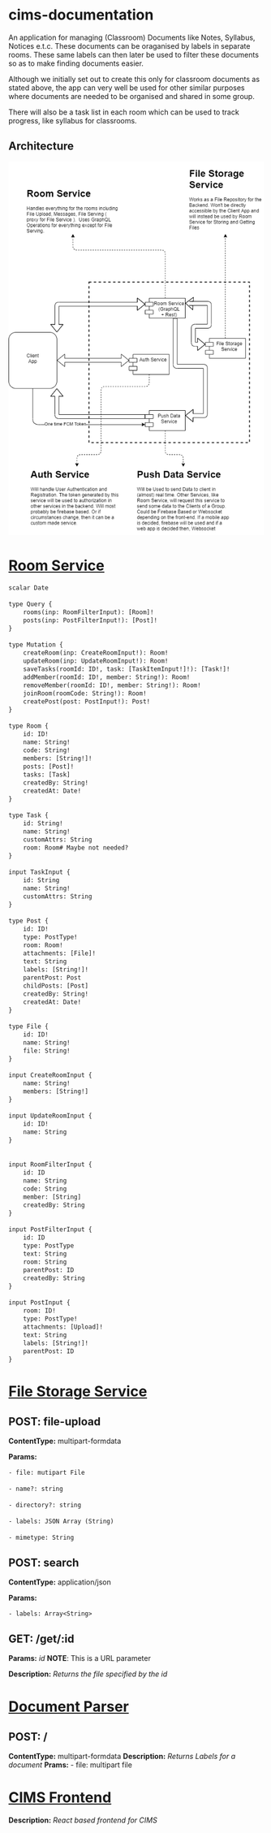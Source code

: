 # cims-documentation

An application for managing (Classroom) Documents like Notes, Syllabus, Notices e.t.c. These documents can be oraganised by labels in separate rooms. These same labels can then later be used to filter these documents so as to make finding documents easier. 

Although we initially set out to create this only for classroom documents as stated above, the app can very well be used for other similar purposes where documents are needed to be organised and shared in some group.

There will also be a task list in each room which can be used to track progress, like syllabus for classrooms. 

## Architecture

![Architecture Diagram](/ArchitectureDiagram.png)


# [Room Service](https://github.com/tabishmahfuz1/room-service)
```
scalar Date

type Query {
    rooms(inp: RoomFilterInput): [Room]!
    posts(inp: PostFilterInput!): [Post]!
}

type Mutation {
    createRoom(inp: CreateRoomInput!): Room!
    updateRoom(inp: UpdateRoomInput!): Room!
    saveTasks(roomId: ID!, task: [TaskItemInput!]!): [Task!]!
    addMember(roomId: ID!, member: String!): Room!
    removeMember(roomId: ID!, member: String!): Room!
    joinRoom(roomCode: String!): Room!
    createPost(post: PostInput!): Post!
}

type Room {
    id: ID!
    name: String!
    code: String!
    members: [String!]!
    posts: [Post]!
    tasks: [Task]
    createdBy: String!
    createdAt: Date!
}

type Task {
    id: String!
    name: String!
    customAttrs: String
    room: Room# Maybe not needed?
}

input TaskInput {
    id: String
    name: String!
    customAttrs: String
}

type Post {
    id: ID!
    type: PostType!
    room: Room!
    attachments: [File]!
    text: String
    labels: [String!]!
    parentPost: Post
    childPosts: [Post]
    createdBy: String!
    createdAt: Date!
}

type File {
    id: ID!
    name: String!
    file: String!
}

input CreateRoomInput {
    name: String!
    members: [String!]
}

input UpdateRoomInput {
    id: ID!
    name: String
}


input RoomFilterInput {
    id: ID
    name: String
    code: String
    member: [String]
    createdBy: String
}

input PostFilterInput {
    id: ID
    type: PostType
    text: String
    room: String
    parentPost: ID
    createdBy: String
}

input PostInput {
    room: ID!
    type: PostType!
    attachments: [Upload]!
    text: String
    labels: [String!]!
    parentPost: ID
}
```

# [File Storage Service](https://github.com/tabishmahfuz1/file-storage-service)
## POST: file-upload
**ContentType:** multipart-formdata

**Params:**

    - file: mutipart File
    
    - name?: string
    
    - directory?: string
    
    - labels: JSON Array (String)
    
    - mimetype: String

## POST: search
**ContentType:** application/json

**Params:**

    - labels: Array<String>

## GET: /get/:id
**Params:** *id* **NOTE**: This is a URL parameter

**Description:** *Returns the file specified by the id*

# [Document Parser](https://github.com/tabishmahfuz1/document-parser)
## POST: /
**ContentType:** multipart-formdata
**Description:** *Returns Labels for a document*
**Prams:**
    - file: multipart file

# [CIMS Frontend](https://github.com/tabishmahfuz1/cims-frontend)
**Description:** *React based frontend for CIMS*
